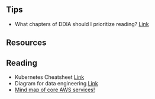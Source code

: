## Tips

* What chapters of DDIA should I prioritize reading? [Link](https://www.teamblind.com/post/What-chapters-of-DDIA-should-I-prioritize-reading-mv6ZuNSQ)

## Resources

## Reading

* Kubernetes Cheatsheet [Link](https://www.linkedin.com/feed/update/urn:li:activity:7017793514558091264?utm_source=share&utm_medium=member_desktop)
* Diagram for data engineering [Link](https://www.linkedin.com/posts/rocky-bhatia-a4801010_data-dataanalytics-dataengineering-activity-7018580184417091585-srjg)
* [Mind map of core AWS services!](/Miscellaneous/files/aws_mind_map.jpg)
